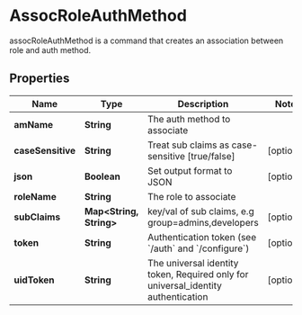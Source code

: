 

# AssocRoleAuthMethod

assocRoleAuthMethod is a command that creates an association between role and auth method.

## Properties

Name | Type | Description | Notes
------------ | ------------- | ------------- | -------------
**amName** | **String** | The auth method to associate | 
**caseSensitive** | **String** | Treat sub claims as case-sensitive [true/false] |  [optional]
**json** | **Boolean** | Set output format to JSON |  [optional]
**roleName** | **String** | The role to associate | 
**subClaims** | **Map&lt;String, String&gt;** | key/val of sub claims, e.g group&#x3D;admins,developers |  [optional]
**token** | **String** | Authentication token (see &#x60;/auth&#x60; and &#x60;/configure&#x60;) |  [optional]
**uidToken** | **String** | The universal identity token, Required only for universal_identity authentication |  [optional]



